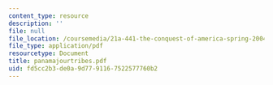 ```yaml
---
content_type: resource
description: ''
file: null
file_location: /coursemedia/21a-441-the-conquest-of-america-spring-2004/fd5cc2b3de0a9d7791167522577760b2_panamajourtribes.pdf
file_type: application/pdf
resourcetype: Document
title: panamajourtribes.pdf
uid: fd5cc2b3-de0a-9d77-9116-7522577760b2
---
```


